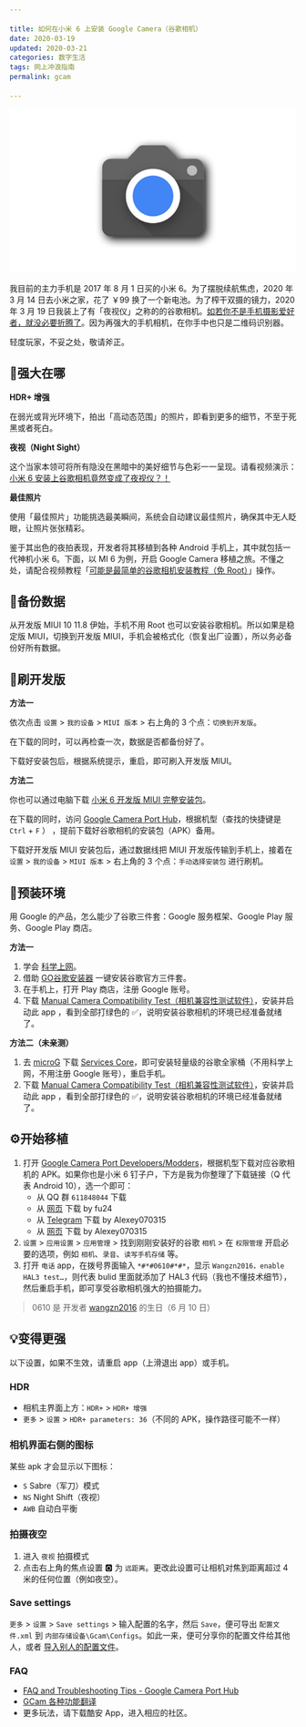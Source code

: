 ```yaml
---

title: 如何在小米 6 上安装 Google Camera（谷歌相机）
date: 2020-03-19   
updated: 2020-03-21 
categories: 数字生活  
tags: 网上冲浪指南
permalink: gcam

---
```


![google-camera](gcam/google-camera.png)

我目前的主力手机是 2017 年 8 月 1 日买的小米 6。为了摆脱续航焦虑，2020 年 3 月 14 日去小米之家，花了 ￥99 换了一个新电池。为了榨干双摄的镜力，2020 年 3 月 19 日我装上了有「夜视仪」之称的的谷歌相机。[如若你不是手机摄影爱好者，就没必要折腾了](https://b23.tv/av48239681)。因为再强大的手机相机，在你手中也只是二维码识别器。

<!-- more -->

轻度玩家，不妥之处，敬请斧正。



## 💪强大在哪

**HDR+ 增强**

在弱光或背光环境下，拍出「高动态范围」的照片，即看到更多的细节，不至于死黑或者死白。



**夜视（Night Sight）**


 这个当家本领可将所有隐没在黑暗中的美好细节与色彩一一呈现。请看视频演示：[小米 6 安装上谷歌相机竟然变成了夜视仪？！](https://www.bilibili.com/video/av49411443)



**最佳照片**

使用「最佳照片」功能挑选最美瞬间，系统会自动建议最佳照片，确保其中无人眨眼，让照片张张精彩。



鉴于其出色的夜拍表现，开发者将其移植到各种 Android 手机上，其中就包括一代神机小米 6。下面，以 MI 6 为例，开启 Google Camera 移植之旅。不懂之处，请配合视频教程「[可能是最简单的谷歌相机安装教程（免 Root）](https://www.bilibili.com/video/av56697545)」操作。



## 💾备份数据

从开发版 MIUI 10 11.8 伊始，手机不用 Root 也可以安装谷歌相机。所以如果是稳定版 MIUI，切换到开发版 MIUI，手机会被格式化（恢复出厂设置），所以务必备份好所有数据。



## 🤖刷开发版

**方法一**

依次点击 `设置` > `我的设备` > `MIUI 版本` > 右上角的 3 个点：`切换到开发版`。

在下载的同时，可以再检查一次，数据是否都备份好了。

下载好安装包后，根据系统提示，重启，即可刷入开发版 MIUI。



**方法二**

你也可以通过电脑下载 [小米 6 开发版 MIUI 完整安装包](https://www.miui.com/download-330.html)。

在下载的同时，访问 [Google Camera Port Hub](https://www.celsoazevedo.com/files/android/google-camera/developers/)，根据机型（查找的快捷键是 `Ctrl` + `F` ） ，提前下载好谷歌相机的安装包（APK）备用。

下载好开发版 MIUI 安装包后，通过数据线把 MIUI 开发版传输到手机上，接着在 `设置` > `我的设备` > `MIUI 版本` > 右上角的 3 个点：`手动选择安装包` 进行刷机。



## 🍳预装环境

用 Google 的产品，怎么能少了谷歌三件套：Google 服务框架、Google Play 服务、Google Play 商店。

**方法一**

1. 学会 [科学上网](https://tingtalk.me/fq/)。
2. 借助 [GO谷歌安装器](https://www.coolapk.com/apk/com.goplaycn.googleinstall) 一键安装谷歌官方三件套。
3. 在手机上，打开 Play 商店，注册 Google 账号。
4. 下载 [Manual Camera Compatibility Test（相机兼容性测试软件）](https://www.coolapk.com/apk/pl.vipek.camera2_compatibility_test)，安装并启动此 app ，看到全部打绿色的 ✅，说明安装谷歌相机的环境已经准备就绪了。



**方法二（未亲测）**

1. 去 [microG](https://microg.org/download.html) 下载 [Services Core](https://microg.org/fdroid/repo/com.google.android.gms-19420020.apk)，即可安装轻量级的谷歌全家桶（不用科学上网，不用注册 Google 账号），重启手机。
2. 下载 [Manual Camera Compatibility Test（相机兼容性测试软件）](https://www.coolapk.com/apk/pl.vipek.camera2_compatibility_test)，安装并启动此 app ，看到全部打绿色的 ✅，说明安装谷歌相机的环境已经准备就绪了。



## ⚙️开始移植

1. 打开 [Google Camera Port Developers/Modders](https://www.celsoazevedo.com/files/android/google-camera/developers/)，根据机型下载对应谷歌相机的 APK。如果你也是小米 6 钉子户，下方是我为你整理了下载链接（Q 代表 Android 10），选一个即可：
   - 从 QQ 群 `611848044` 下载
   - 从 [网页](https://www.celsoazevedo.com/files/android/google-camera/dev-fu24/) 下载 by fu24
   - 从 [Telegram](https://t.me/alexey070315) 下载 by Alexey070315
   - 从 [网页](https://www.celsoazevedo.com/files/android/google-camera/dev-alexey070315/) 下载 by Alexey070315
2. `设置` > `应用设置` > `应用管理` > 找到刚刚安装好的谷歌 `相机` > 在 `权限管理` 开启必要的选项，例如 `相机`、`录音`、`读写手机存储` 等。
3. 打开 `电话` app，在拨号界面输入 `*#*#0610#*#*`，显示 `Wangzn2016，enable HAL3 test…`，则代表 bulid 里面就添加了 HAL3 代码（我也不懂技术细节），然后重启手机，即可享受谷歌相机强大的拍摄能力。

> 0610 是 开发者 [wangzn2016](https://weibo.com/u/6586011938) 的生日（6 月 10 日）



## 💡变得更强

以下设置，如果不生效，请重启 app（上滑退出 app）或手机。

### HDR

- 相机主界面上方：`HDR+` > `HDR+ 增强`
- `更多` > `设置` > `HDR+ parameters: 36`（不同的 APK，操作路径可能不一样）

### 相机界面右侧的图标

某些 apk 才会显示以下图标：

- `S`
  Sabre（军刀）模式
- `NS`
  Night Shift（夜视）
- `AWB`
  自动白平衡

### 拍摄夜空

1. 进入 `夜视` 拍摄模式
2. 点击右上角的焦点设置 🅾️ 为 `远距离`。更改此设置可让相机对焦到距离超过 4 米的任何位置（例如夜空）。


### Save settings

`更多` > `设置` > `Save settings` > 输入配置的名字，然后 `Save`，便可导出 `配置文件.xml` 到 `内部存储设备\Gcam\Configs`。如此一来，便可分享你的配置文件给其他人，或者 [导入别人的配置文件](https://www.celsoazevedo.com/files/android/google-camera/f/settings09/)。



### FAQ

- [FAQ and Troubleshooting Tips - Google Camera Port Hub](https://www.celsoazevedo.com/files/android/google-camera/troubleshooting/)
- [GCam 各种功能翻译](https://home.gamer.com.tw/creationDetail.php?sn=4449276)
- 更多玩法，请下载酷安 App，进入相应的社区。